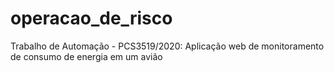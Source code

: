 # operacao_de_risco
Trabalho de Automação - PCS3519/2020: Aplicação web de monitoramento de consumo de energia em um avião
